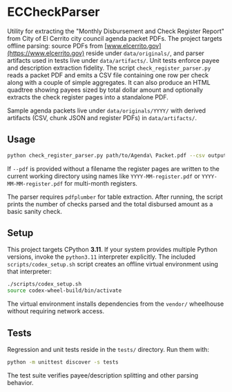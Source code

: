 # ECCheckParser

Utility for extracting the "Monthly Disbursement and Check Register Report"
from City of El Cerrito city council agenda packet PDFs. The project targets
offline parsing: source PDFs from [www.elcerrito.gov](https://www.elcerrito.gov)
reside under `data/originals/`, and parser artifacts used in tests live under
`data/artifacts/`. Unit tests enforce payee and description extraction fidelity.
The script `check_register_parser.py` reads a packet PDF and emits a CSV file
containing one row per check along with a couple of simple aggregates. It can
also produce an HTML quadtree showing payees sized by total dollar amount and
optionally extracts the check register pages into a standalone PDF.

Sample agenda packets live under ``data/originals/YYYY/`` with derived
artifacts (CSV, chunk JSON and register PDFs) in ``data/artifacts/``.

## Usage

```bash
python check_register_parser.py path/to/Agenda\ Packet.pdf --csv output.csv --html payees.html --pdf
```

If ``--pdf`` is provided without a filename the register pages are written to
the current working directory using names like ``YYYY-MM-register.pdf`` or
``YYYY-MM-MM-register.pdf`` for multi-month registers.

The parser requires `pdfplumber` for table extraction.  After running, the script
prints the number of checks parsed and the total disbursed amount as a basic
sanity check.

## Setup

This project targets CPython **3.11**. If your system provides multiple Python
versions, invoke the `python3.11` interpreter explicitly. The included
`scripts/codex_setup.sh` script creates an offline virtual environment using that
interpreter:

```bash
./scripts/codex_setup.sh
source codex-wheel-build/bin/activate
```

The virtual environment installs dependencies from the `vendor/` wheelhouse
without requiring network access.

## Tests

Regression and unit tests reside in the `tests/` directory.  Run them with:

```bash
python -m unittest discover -s tests
```

The test suite verifies payee/description splitting and other parsing behavior.
